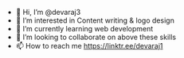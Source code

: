 - 👋 Hi, I’m @devaraj3
- 👀 I’m interested in Content writing & logo design
- 🌱 I’m currently learning web development
- 💞️ I’m looking to collaborate on above these skills
- 📫 How to reach me https://linktr.ee/devaraj1

<!---
devaraj3/devaraj3 is a ✨ special ✨ repository because its `README.md` (this file) appears on your GitHub profile.
You can click the Preview link to take a look at your changes.
--->
